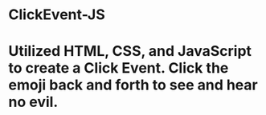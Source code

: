 # ClickEvent-JS
# Utilized HTML, CSS, and JavaScript to create a Click Event. Click the emoji back and forth to see and hear no evil.
